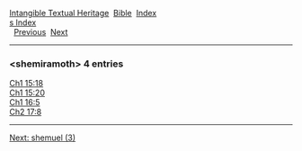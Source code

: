 [Intangible Textual Heritage](../../index)  [Bible](../index) 
[Index](index)   
[s Index](_s_)  
  [Previous](c10219)  [Next](c10221) 

------------------------------------------------------------------------

### &lt;shemiramoth&gt; 4 entries

[Ch1 15:18](../kjv/ch1015.htm#018)  
[Ch1 15:20](../kjv/ch1015.htm#020)  
[Ch1 16:5](../kjv/ch1016.htm#005)  
[Ch2 17:8](../kjv/ch2017.htm#008)  

------------------------------------------------------------------------

[Next: shemuel (3)](c10221)
